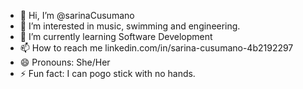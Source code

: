 - 👋 Hi, I’m @sarinaCusumano
- 👀 I’m interested in music, swimming and engineering. 
- 🌱 I’m currently learning Software Development 
- 📫 How to reach me linkedin.com/in/sarina-cusumano-4b2192297
- 😄 Pronouns: She/Her
- ⚡ Fun fact: I can pogo stick with no hands. 

<!---
sarinaCusumano/sarinaCusumano is a ✨ special ✨ repository because its `README.md` (this file) appears on your GitHub profile.
You can click the Preview link to take a look at your changes.
--->
